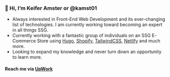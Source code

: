 ### 👋 Hi, I’m Keifer Amster or @kamst01
- Always interested in Front-End Web Development and its ever-changing list of technologies. I am currently working toward becoming an expert in all things SSG.
- Currently working with a fantastic group of individuals on an SSG E-Commerce Store using [Hugo](https://gohugo.io), [Shopify](https://shopify.com), [TailwindCSS](https://tailwindcss.com), [Netlify](https://netlify.com) and much more.
- Looking to expand my knowledge and never turn down an opportunity to learn more.

#### Reach me via [UpWork](https://www.upwork.com/freelancers/~0194eaa483d9d5e37a?s=1110580755057594368)

<!---
kamst01/kamst01 is a ✨ special ✨ repository because its `README.md` (this file) appears on your GitHub profile.
You can click the Preview link to take a look at your changes.
--->
